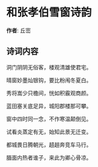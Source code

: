 # 和张孝伯雪窗诗韵

**作者**: 丘崈

## 诗词内容

洞门阴阴无俗客，楼观清雄使君宅。

晴窗妙墨灿银钩，要比粉闱冬夏白。

秀将嵩少只檐间，恍如积霰观商颜。

蓝田塞关底足异，城阳郡楼那可攀。

窗中四时同一念，不作寒温颠倒见。

试看炎蒸定有无，始知此景无迁变。

都城畏日腾朝光，趦趄奔竞车马行。

腼面内热者谁子，来此为卿心骨凉。

